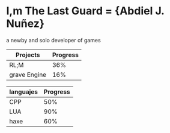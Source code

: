# I,m The Last Guard = {Abdiel J. Nuñez}
a newby and solo developer of games 

| Projects    | Progress |
|-------------|----------|
| RL;M        | 36%      |
|grave Engine | 16%      |

| languajes    | Progress |
|--------------|----------|
| CPP          | 50%      |
| LUA          | 90%      |
| haxe         | 60%      |
